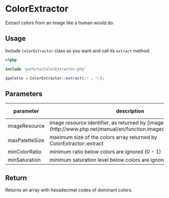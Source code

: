 ColorExtractor
==============

Extract colors from an image like a human would do.

Usage
-----
Include `ColorExtractor` class as you want and call its `extract` method:

```php
<?php

include 'path/to/ColorExtractor.php'

$palette = ColorExtractor::extract(/* … */);
```

Parameters
----------

<table>
    <thead>
        <tr>
            <th>parameter</th>
            <th>description</th>
            <th>default value</th>
        </tr>
    </thead>
    <tbody>
        <tr>
            <td>imageResource</td>
            <td>image resource identifier, as returned by [imagecreatefromjpeg](http://www.php.net/manual/en/function.imagecreatefromjpeg.php)</td>
            <td>-</td>
        </tr>
        <tr>
            <td>maxPaletteSize</td>
            <td>maximum size of the colors array returned by ColorExtractor::extract</td>
            <td>1</td>
        </tr>
        <tr>
            <td>minColorRatio</td>
            <td>minimum ratio below colors are ignored (0 - 1)</td>
            <td>0</td>
        </tr>
        <tr>
            <td>minSaturation</td>
            <td>minimum saturation level below colors are ignored (0 - 1)</td>
            <td>0</td>
        </tr>
    </tbody>
</table>

Return
------
Returns an array with hexadecimal codes of dominant colors.